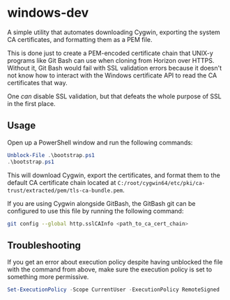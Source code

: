 # windows-dev

A simple utility that automates downloading Cygwin, exporting the system CA certificates, and formatting them as a PEM file. 

This is done just to create a PEM-encoded certificate chain that UNIX-y programs like Git Bash can use when cloning from 
Horizon over HTTPS. Without it, Git Bash would fail with SSL validation errors because it doesn't not know
how to interact with the Windows certificate API to read the CA certificates that way. 

One _can_ disable SSL validation, but that defeats the whole purpose of SSL in the first place.

## Usage

Open up a PowerShell window and run the following commands:

```powershell
Unblock-File .\bootstrap.ps1
.\bootstrap.ps1
```

This will download Cygwin, export the certificates, and format them to the default CA certificate chain located at 
`C:/root/cygwin64/etc/pki/ca-trust/extracted/pem/tls-ca-bundle.pem`. 

If you are using Cygwin alongside GitBash, the GitBash git can be configured to use this file by running the following command:
```bash
git config --global http.sslCAInfo <path_to_ca_cert_chain>
```

## Troubleshooting

If you get an error about execution policy despite having unblocked the file with the command
from above, make sure the execution policy is set to something more permissive.

```powershell
Set-ExecutionPolicy -Scope CurrentUser -ExecutionPolicy RemoteSigned
```

